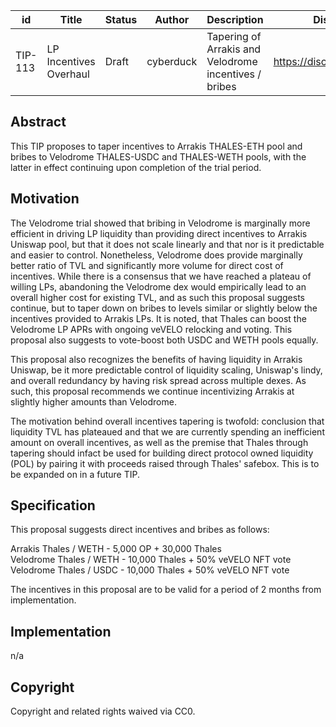 | id | Title | Status | Author | Description | Discussions to | Created |
| ----------- | ----------- | ----------- | ----------- | ----------- | ----------- | ----------- |
| TIP-113 | LP Incentives Overhaul| Draft | cyberduck | Tapering of Arrakis and Velodrome incentives / bribes | https://discord.gg/rPpPcMXSeU | 2022-12-14


## Abstract

This TIP proposes to taper incentives to Arrakis THALES-ETH pool and bribes to Velodrome THALES-USDC and THALES-WETH pools, with the latter in effect continuing upon completion of the trial period.
 
## Motivation
 
The Velodrome trial showed that bribing in Velodrome is marginally more efficient in driving LP liquidity than providing direct incentives to Arrakis Uniswap pool,  but that it does not scale linearly and that nor is it predictable and easier to control. Nonetheless, Velodrome does provide marginally better ratio of TVL and significantly more volume for direct cost of incentives. While there is a consensus that we have reached a plateau of willing LPs, abandoning the Velodrome dex would empirically lead to an overall higher cost for existing TVL, and as such this proposal suggests continue, but to taper down on bribes to levels similar or slightly below the incentives provided to Arrakis LPs. It is noted, that Thales can boost the Velodrome LP APRs with ongoing veVELO relocking and voting. This proposal also suggests to vote-boost both USDC and WETH pools equally. 

This proposal also recognizes the benefits of having liquidity in Arrakis Uniswap, be it more predictable control of liquidity scaling, Uniswap's lindy, and overall redundancy by having risk spread across multiple dexes. As such, this proposal recommends we continue incentivizing Arrakis at slightly higher amounts than Velodrome. 

The motivation behind overall incentives tapering is twofold: conclusion that liquidity TVL has plateaued and that we are currently spending an inefficient amount on overall incentives, as well as the premise that Thales through tapering should infact be used for building direct protocol owned liquidity (POL) by pairing it with proceeds raised through Thales' safebox. This is to be expanded on in a future TIP. 

## Specification 

This proposal suggests direct incentives and bribes as follows:

Arrakis   Thales / WETH -   5,000 OP + 30,000 Thales <br/>
Velodrome Thales / WETH -   10,000 Thales + 50% veVELO NFT vote <br/>
Velodrome Thales / USDC -   10,000 Thales + 50% veVELO NFT vote

The incentives in this proposal are to be valid for a period of 2 months from implementation. 

## Implementation

n/a

## Copyright
 
Copyright and related rights waived via CC0.
